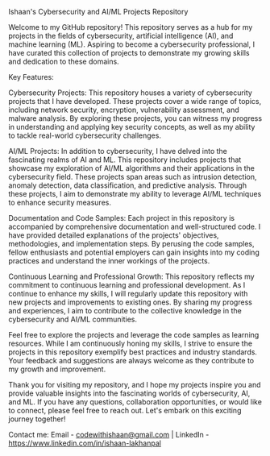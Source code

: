 Ishaan's Cybersecurity and AI/ML Projects Repository

Welcome to my GitHub repository! This repository serves as a hub for my projects in the fields of cybersecurity, artificial intelligence (AI), and machine learning (ML). Aspiring to become a cybersecurity professional, I have curated this collection of projects to demonstrate my growing skills and dedication to these domains.

Key Features:

Cybersecurity Projects: This repository houses a variety of cybersecurity projects that I have developed. These projects cover a wide range of topics, including network security, encryption, vulnerability assessment, and malware analysis. By exploring these projects, you can witness my progress in understanding and applying key security concepts, as well as my ability to tackle real-world cybersecurity challenges.

AI/ML Projects: In addition to cybersecurity, I have delved into the fascinating realms of AI and ML. This repository includes projects that showcase my exploration of AI/ML algorithms and their applications in the cybersecurity field. These projects span areas such as intrusion detection, anomaly detection, data classification, and predictive analysis. Through these projects, I aim to demonstrate my ability to leverage AI/ML techniques to enhance security measures.

Documentation and Code Samples: Each project in this repository is accompanied by comprehensive documentation and well-structured code. I have provided detailed explanations of the projects' objectives, methodologies, and implementation steps. By perusing the code samples, fellow enthusiasts and potential employers can gain insights into my coding practices and understand the inner workings of the projects.

Continuous Learning and Professional Growth: This repository reflects my commitment to continuous learning and professional development. As I continue to enhance my skills, I will regularly update this repository with new projects and improvements to existing ones. By sharing my progress and experiences, I aim to contribute to the collective knowledge in the cybersecurity and AI/ML communities.

Feel free to explore the projects and leverage the code samples as learning resources. While I am continuously honing my skills, I strive to ensure the projects in this repository exemplify best practices and industry standards. Your feedback and suggestions are always welcome as they contribute to my growth and improvement.

Thank you for visiting my repository, and I hope my projects inspire you and provide valuable insights into the fascinating worlds of cybersecurity, AI, and ML. If you have any questions, collaboration opportunities, or would like to connect, please feel free to reach out. Let's embark on this exciting journey together!

Contact me: Email - codewithishaan@gmail.com | LinkedIn - https://www.linkedin.com/in/ishaan-lakhanpal

